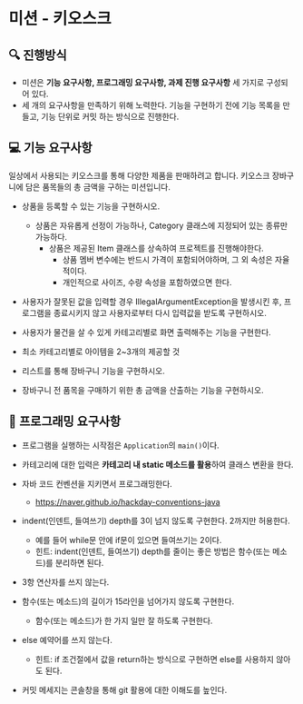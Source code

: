 # 미션 - 키오스크

## 🔍 진행방식

- 미션은 **기능 요구사항, 프로그래밍 요구사항, 과제 진행 요구사항** 세 가지로 구성되어 있다.
- 세 개의 요구사항을 만족하기 위해 노력한다. 기능을 구현하기 전에 기능 목록을 만들고, 기능 단위로 커밋 하는 방식으로 진행한다.

## 💻 기능 요구사항

일상에서 사용되는 키오스크를 통해 다양한 제품을 판매하려고 합니다.
키오스크 장바구니에 담은 품목들의 총 금액을 구하는 미션입니다.

- 상품을 등록할 수 있는 기능을 구현하시오.
    - 상품은 자유롭게 선정이 가능하나, Category 클래스에 지정되어 있는 종류만 가능하다.
        - 상품은 제공된 Item 클래스를 상속하여 프로젝트를 진행해야한다.
          - 상품 멤버 변수에는 반드시 가격이 포함되어야하며, 그 외 속성은 자율적이다.
          - 개인적으로 사이즈, 수량 속성을 포함하였으면 한다.
          

- 사용자가 잘못된 값을 입력할 경우 IllegalArgumentException을 발생시킨 후, 프로그램을 종료시키지 않고 사용자로부터 다시 입력값을 받도록 구현하시오.


- 사용자가 물건을 살 수 있게 카테고리별로 화면 출력해주는 기능을 구현한다.
 - 최소 카테고리별로 아이템을 2~3개의 제공할 것 

- 리스트를 통해 장바구니 기능을 구현하시오.


- 장바구니 전 품목을 구매하기 위한 총 금액을 산출하는 기능을 구현하시오.

## 🎱 프로그래밍 요구사항

- 프로그램을 실행하는 시작점은 `Application`의 `main()`이다.


- 카테고리에 대한 입력은 **카테고리 내 static 메소드를 활용**하여 클래스 변환을 한다.


- 자바 코드 컨벤션을 지키면서 프로그래밍한다.
    - https://naver.github.io/hackday-conventions-java


- indent(인덴트, 들여쓰기) depth를 3이 넘지 않도록 구현한다. 2까지만 허용한다.
    - 예를 들어 while문 안에 if문이 있으면 들여쓰기는 2이다.
    - 힌트: indent(인덴트, 들여쓰기) depth를 줄이는 좋은 방법은 함수(또는 메소드)를 분리하면 된다.


- 3항 연산자를 쓰지 않는다.


- 함수(또는 메소드)의 길이가 15라인을 넘어가지 않도록 구현한다.
    - 함수(또는 메소드)가 한 가지 일만 잘 하도록 구현한다.


- else 예약어를 쓰지 않는다.
    - 힌트: if 조건절에서 값을 return하는 방식으로 구현하면 else를 사용하지 않아도 된다.

- 커밋 메세지는 콘솔창을 통해 git 활용에 대한 이해도를 높인다.